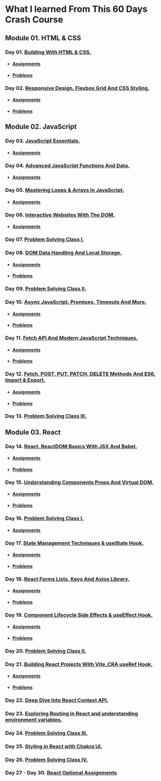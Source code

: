# What I learned From This 60 Days Crash Course

## Module 01. HTML & CSS

### Day 01. [Building With HTML & CSS.](./01-HTML_And_CSS/Day-01-Building-With-HTML-CSS)

- #### [Assignments](./01-HTML_And_CSS/Day-01-Building-With-HTML-CSS/Assignments)
- #### [Problems](./01-HTML_And_CSS/Day-01-Building-With-HTML-CSS/Problem1.html)

### Day 02. [Responsive Design, Flexbox Grid And CSS Styling.](./01-HTML_And_CSS/Day-02-Responsive-Design_Flexbox-Grid-And-CSS-Styling)

- #### [Assignments](./01-HTML_And_CSS/Day-02-Responsive-Design_Flexbox-Grid-And-CSS-Styling/Assignments)
- #### [Problems](./01-HTML_And_CSS/Day-02-Responsive-Design_Flexbox-Grid-And-CSS-Styling)

## Module 02. JavaScript

### Day 03. [JavaScript Essentials.](./02-JavaScript/Day-03-JavaScript-Essentials/)

- #### [Assignments](./02-JavaScript/Day-03-JavaScript-Essentials/Assignments/Oj/)

### Day 04. [Advanced JavaScript Functions And Data.](./02-JavaScript/Day-04-Advanced-JavaScript-Functions-And-Data/)

- #### [Assignments](./02-JavaScript/Day-04-Advanced-JavaScript-Functions-And-Data/Assignments/)

### Day 05. [Mastering Loops & Arrays In JavaScript.](./02-JavaScript/Day-05-Mastering-Loops-And-Arrays-In_JavaScript/)

- #### [Assignments](./02-JavaScript/Day-05-Mastering-Loops-And-Arrays-In_JavaScript/Assignments/)

### Day 06. [Interactive Websites With The DOM.](./02-JavaScript/Day-06-Interactive-Websites-With-The-DOM/)

- #### [Assignments](./02-JavaScript/Day-06-Interactive-Websites-With-The-DOM/Assignments/)

### Day 07. [Problem Solving Class I.](./02-JavaScript/Day-07-Problem-Solving-Class-I/)

### Day 08. [DOM Data Handling And Local Storage.](./02-JavaScript/Day-08-DOM-Data-Handling-And-Local-Storage/)

- #### [Assignments](./02-JavaScript/Day-08-DOM-Data-Handling-And-Local-Storage/Assignments/)
- #### [Problems](./02-JavaScript/Day-08-DOM-Data-Handling-And-Local-Storage/ToDos/)

### Day 09. [Problem Solving Class II.](./02-JavaScript/Day-09-Problem-Solving-Class-II/)

### Day 10. [Async JavaScript, Promises, Timeouts And More.](./02-JavaScript/Day-10-Async-JavaScript-Promises_Timeouts_And_More/)

- #### [Assignments](./02-JavaScript/Day-10-Async-JavaScript-Promises_Timeouts_And_More/Assignments/)
- #### [Problems](./02-JavaScript/Day-10-Async-JavaScript-Promises_Timeouts_And_More/)

### Day 11. [Fetch API And Modern JavaScript Techniques.](./02-JavaScript/Day-11-Fetch-API_And_Modern-JavaScript-Techniques/)

- #### [Assignments](./02-JavaScript/Day-11-Fetch-API_And_Modern-JavaScript-Techniques/Assignments/)
- #### [Problems](./02-JavaScript/Day-11-Fetch-API_And_Modern-JavaScript-Techniques/)

### Day 12. [Fetch, POST, PUT, PATCH, DELETE Methods And ES6, Import & Export.](./02-JavaScript/Day-12-Fetch-POST_PUT_PATCH_DELETE-Methods_And_ES6-Import-Export/)

- #### [Assignments](./02-JavaScript/Day-12-Fetch-POST_PUT_PATCH_DELETE-Methods_And_ES6-Import-Export/Assignment/)
- #### [Problems](./02-JavaScript/Day-12-Fetch-POST_PUT_PATCH_DELETE-Methods_And_ES6-Import-Export/)

### Day 13. [Problem Solving Class III.](./02-JavaScript/Day-13-Problem-Solving-Class-III/)

## Module 03. React

### Day 14. [React, ReactDOM Basics With JSX And Babel.](./03-React/Day-14-React-And-ReactDOM-Basics-With-JSX-And-Babel/)

- #### [Assignments](./03-React/Day-14-React-And-ReactDOM-Basics-With-JSX-And-Babel/Assignments/)
- #### [Problems](./03-React/Day-14-React-And-ReactDOM-Basics-With-JSX-And-Babel/)

### Day 15. [Understanding Components Props And Virtual DOM.](./03-React/Day-15-Understanding-Components-Props-And-Virtual-DOM/)

- #### [Assignments](./03-React/Day-15-Understanding-Components-Props-And-Virtual-DOM/Assignments/)
- #### [Problems](./03-React/Day-15-Understanding-Components-Props-And-Virtual-DOM/)

### Day 16. [Problem Solving Class I.](./03-React/Day-16-Problem-Solving-Class-I/)

- #### [Assignments](./03-React/Day-16-Problem-Solving-Class-I/)

### Day 17. [State Management Techniques & useState Hook.](./03-React/Day-17-State-Management-Techniques-and-useState-Hook/)

- #### [Assignments](./03-React/Day-17-State-Management-Techniques-and-useState-Hook/Assignments/)
- #### [Problems](./03-React/Day-17-State-Management-Techniques-and-useState-Hook/)

### Day 18. [React Forms Lists, Keys And Axios Library.](./03-React/Day-18-React-Forms-Lists-And-Keys-And-Axios-Library/)

- #### [Assignments](./03-React/Day-18-React-Forms-Lists-And-Keys-And-Axios-Library/Assignments/)
- #### [Problems](./03-React/Day-18-React-Forms-Lists-And-Keys-And-Axios-Library/)

### Day 19. [Component Lifecycle Side Effects & useEffect Hook.](./03-React/Day-19-Component-Lifecycle-Side-Effects-And-useEffect-Hook/)

- #### [Assignments](./03-React/Day-19-Component-Lifecycle-Side-Effects-And-useEffect-Hook/Assignments/)
- #### [Problems](./03-React/Day-19-Component-Lifecycle-Side-Effects-And-useEffect-Hook/)

### Day 20. [Problem Solving Class II.](./03-React/Day-20-Problem-Solving-Class-II/)

### Day 21. [Building React Projects With Vite_CRA useRef Hook.](./03-React/Day-21-Building-React-Projects-With-Vite_CRA-useRef-Hook/)

- #### [Assignments](./03-React/Day-21-Building-React-Projects-With-Vite_CRA-useRef-Hook/Assignments/)
- #### [Problems](./03-React/Day-21-Building-React-Projects-With-Vite_CRA-useRef-Hook/)

### Day 22. [Deep Dive Into React Context API.](./03-React/Day-22-Deep-Dive-Into-React-Context-API/)

### Day 23. [Exploring Routing in React and understanding environment variables.](./03-React/Day-23-Exploring-Routing-in-React-and-understanding-environment-variables/)

### Day 24. [Problem Solving Class III.](./03-React/Day-24-Problem-Solving-Class-III/)

### Day 25. [Styling in React with Chakra UI.](./03-React/Day-25-Styling-in-React-with-Chakra-UI/)

### Day 26. [Problem Solving Class IV.](./03-React/Day-26-Problem-Solving-Class-IV/)

### Day 27 - Day 30. [React Optional Assignments](./03-React/React-Optional-Assignments/)

